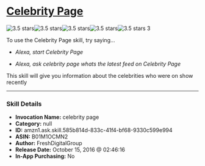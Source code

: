 # [Celebrity Page](http://alexa.amazon.com/#skills/amzn1.ask.skill.585b814d-833c-41f4-bf68-9330c599e994)
![3.5 stars](../../images/ic_star_black_18dp_1x.png)![3.5 stars](../../images/ic_star_black_18dp_1x.png)![3.5 stars](../../images/ic_star_black_18dp_1x.png)![3.5 stars](../../images/ic_star_half_black_18dp_1x.png)![3.5 stars](../../images/ic_star_border_black_18dp_1x.png) 3

To use the Celebrity Page skill, try saying...

* *Alexa, start Celebrity Page*

* *Alexa, ask celebrity page whats the latest feed on Celebrity Page*

This skill will give you information about the celebrities who were on show recently

***

### Skill Details

* **Invocation Name:** celebrity page
* **Category:** null
* **ID:** amzn1.ask.skill.585b814d-833c-41f4-bf68-9330c599e994
* **ASIN:** B01M1OCMN2
* **Author:** FreshDigitalGroup
* **Release Date:** October 15, 2016 @ 02:46:16
* **In-App Purchasing:** No
